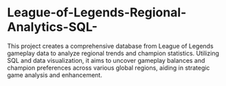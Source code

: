 # League-of-Legends-Regional-Analytics-SQL-
This project creates a comprehensive database from League of Legends gameplay data to analyze regional trends and champion statistics. Utilizing SQL and data visualization, it aims to uncover gameplay balances and champion preferences across various global regions, aiding in strategic game analysis and enhancement.
